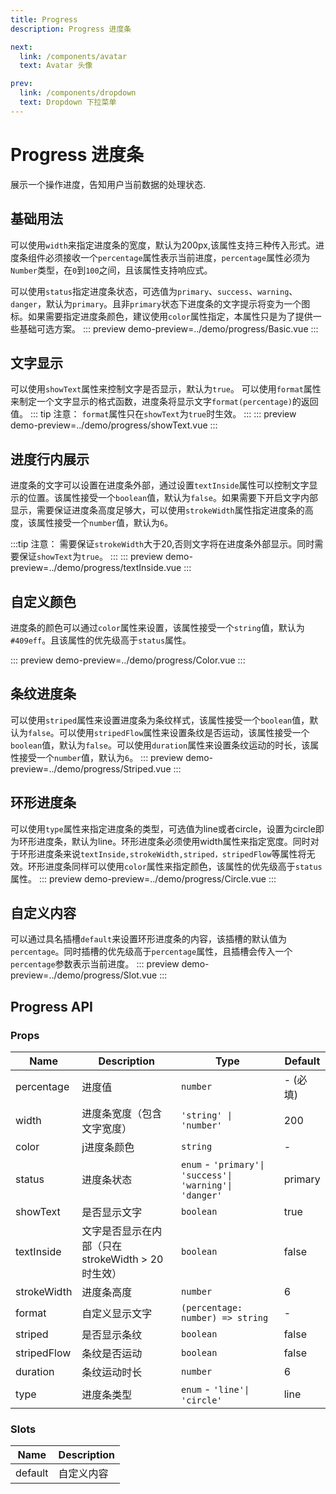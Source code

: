 ```yaml
---
title: Progress
description: Progress 进度条

next: 
  link: /components/avatar
  text: Avatar 头像

prev:
  link: /components/dropdown
  text: Dropdown 下拉菜单
---
```


# Progress 进度条

展示一个操作进度，告知用户当前数据的处理状态.

## 基础用法
可以使用`width`来指定进度条的宽度，默认为200px,该属性支持三种传入形式。进度条组件必须接收一个`percentage`属性表示当前进度，`percentage`属性必须为`Number`类型，在`0`到`100`之间，且该属性支持响应式。

可以使用`status`指定进度条状态，可选值为`primary`、`success`、`warning`、`danger`，默认为`primary`。且非`primary`状态下进度条的文字提示将变为一个图标。如果需要指定进度条颜色，建议使用`color`属性指定，本属性只是为了提供一些基础可选方案。
::: preview
demo-preview=../demo/progress/Basic.vue
:::

## 文字显示
可以使用`showText`属性来控制文字是否显示，默认为`true`。 可以使用`format`属性来制定一个文字显示的格式函数，进度条将显示文字`format(percentage)`的返回值。
::: tip
注意： `format`属性只在`showText`为`true`时生效。
:::
::: preview
demo-preview=../demo/progress/showText.vue
:::

## 进度行内展示

进度条的文字可以设置在进度条外部，通过设置`textInside`属性可以控制文字显示的位置。该属性接受一个`boolean`值，默认为`false`。如果需要下开启文字内部显示，需要保证进度条高度足够大，可以使用`strokeWidth`属性指定进度条的高度，该属性接受一个`number`值，默认为`6`。

:::tip
注意： 需要保证`strokeWidth`大于20,否则文字将在进度条外部显示。同时需要保证`showText`为`true`。
:::
::: preview
demo-preview=../demo/progress/textInside.vue
:::

## 自定义颜色

进度条的颜色可以通过`color`属性来设置，该属性接受一个`string`值，默认为`#409eff`。且该属性的优先级高于`status`属性。

::: preview
demo-preview=../demo/progress/Color.vue
:::

## 条纹进度条
可以使用`striped`属性来设置进度条为条纹样式，该属性接受一个`boolean`值，默认为`false`。可以使用`stripedFlow`属性来设置条纹是否运动，该属性接受一个`boolean`值，默认为`false`。可以使用`duration`属性来设置条纹运动的时长，该属性接受一个`number`值，默认为`6`。
::: preview
demo-preview=../demo/progress/Striped.vue
::: 

## 环形进度条
可以使用`type`属性来指定进度条的类型，可选值为line或者circle，设置为circle即为环形进度条，默认为line。环形进度条必须使用width属性来指定宽度。同时对于环形进度条来说`textInside,strokeWidth,striped，stripedFlow`等属性将无效。环形进度条同样可以使用`color`属性来指定颜色，该属性的优先级高于`status`属性。
::: preview
demo-preview=../demo/progress/Circle.vue
:::

## 自定义内容
可以通过具名插槽`default`来设置环形进度条的内容，该插槽的默认值为`percentage`。同时插槽的优先级高于`percentage`属性，且插槽会传入一个`percentage`参数表示当前进度。
::: preview
demo-preview=../demo/progress/Slot.vue
:::

## Progress API

### Props

| Name                | Description                  | Type      | Default         |
| ------------------- | ---------------------------- | --------- | --------------- |
| percentage           | 进度值                     | `number`  |  - (必填)              |
| width               | 进度条宽度（包含文字宽度）      | `'string' \| 'number'` |  200             |
| color              | j进度条颜色                 | `string`  | -             |
| status              | 进度条状态                | `enum` - `'primary'\| 'success'\| 'warning'\| 'danger'`| primary         |
| showText | 是否显示文字              | `boolean`  | true              |
| textInside                | 文字是否显示在内部（只在strokeWidth > 20 时生效）                        | `boolean`  | false |
| strokeWidth         | 进度条高度                     | `number`  |  6            |
| format           | 自定义显示文字                     | `(percentage: number) => string` | -           |
| striped           | 是否显示条纹                     | `boolean`  | false           |
| stripedFlow           | 条纹是否运动                     | `boolean`  | false           |
| duration           | 条纹运动时长                     | `number`  | 6           |
| type           | 进度条类型                     | `enum` - `'line'\| 'circle'`  | line           |

### Slots

| Name                | Description                  |
| ------------------- | ---------------------------- |
| default           | 自定义内容                     |